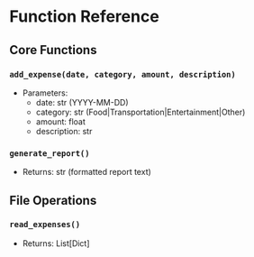 # Function Reference

## Core Functions
### `add_expense(date, category, amount, description)`
- Parameters:
  - date: str (YYYY-MM-DD)
  - category: str (Food|Transportation|Entertainment|Other)
  - amount: float
  - description: str

### `generate_report()`
- Returns: str (formatted report text)

## File Operations
### `read_expenses()`
- Returns: List[Dict]
